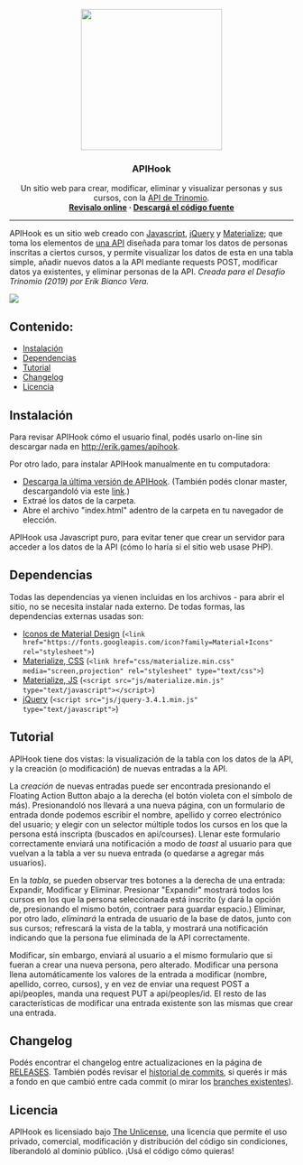 <p align="center">
  <a href="http://erik.games/apihook">
    <img src="https://raw.githubusercontent.com/despediteerik/Trinomio-API/master/img/logo-p.png?token=AIVICLVC2VG6XR2SP3NULWS6AKBLW" width="250">
  </a>
</p>

<h3 align="center">APIHook</h3>

<p align="center">
  Un sitio web para crear, modificar, eliminar y visualizar personas y sus cursos, con la <a href="http://evera.challenge.trinom.io/api/documentation">API de Trinomio</a>.
  <br>
  <strong><a href="http://erik.games/apihook">Revisalo online</a> · <a href="https://github.com/despediteerik/Trinomio-API/releases">Descargá el código fuente</a></strong>
  <br>

***

APIHook es un sitio web creado con [Javascript](https://developer.mozilla.org/es/docs/Web/JavaScript), [jQuery](https://jquery.com/) y [Materialize](https://materializecss.com/); que toma los elementos de [una API](http://evera.challenge.trinom.io/api/documentation) diseñada para tomar los datos de personas inscritas a ciertos cursos, y permite visualizar los datos de esta en una tabla simple, añadir nuevos datos a la API mediante requests POST, modificar datos ya existentes, y eliminar personas de la API. *Creada para el Desafío Trinomio (2019) por Erik Bianco Vera.*

![](https://raw.githubusercontent.com/despediteerik/Trinomio-API/documentacion/img/snapshot.png?token=AIVICLU53OIRMDSHTOEMZDC6AKDXM)

## Contenido:
- [Instalación](#instalación)
- [Dependencias](#dependencias)
- [Tutorial](#tutorial)
- [Changelog](#changelog)
- [Licencia](#licencia)

## Instalación
Para revisar APIHook cómo el usuario final, podés usarlo on-line sin descargar nada en http://erik.games/apihook.

Por otro lado, para instalar APIHook manualmente en tu computadora:
- [Descarga la última versión de APIHook](https://github.com/despediteerik/Trinomio-API/releases/latest). (También podés clonar master, descargandoló via este [link](https://github.com/despediteerik/Trinomio-API/archive/master.zip).)
- Extraé los datos de la carpeta.
- Abre el archivo "index.html" adentro de la carpeta en tu navegador de elección.

APIHook usa Javascript puro, para evitar tener que crear un servidor para acceder a los datos de la API (cómo lo haría si el sitio web usase PHP).

## Dependencias
Todas las dependencias ya vienen incluidas en los archivos - para abrir el sitio, no se necesita instalar nada externo. De todas formas, las dependencias externas usadas son:

- [Iconos de Material Design](https://google.github.io/material-design-icons/#icon-font-for-the-web) (`<link href="https://fonts.googleapis.com/icon?family=Material+Icons" rel="stylesheet">`)
- [Materialize, CSS](https://materializecss.com/) (`<link href="css/materialize.min.css" media="screen,projection" rel="stylesheet" type="text/css">`)
- [Materialize, JS](https://materializecss.com/) (`<script src="js/materialize.min.js" type="text/javascript"></script>`)
- [jQuery](https://jquery.com/) (`<script src="js/jquery-3.4.1.min.js" type="text/javascript">`)

## Tutorial
APIHook tiene dos vistas: la visualización de la tabla con los datos de la API, y la creación (o modificación) de nuevas entradas a la API.

La *creación* de nuevas entradas puede ser encontrada presionando el Floating Action Button abajo a la derecha (el botón violeta con el símbolo de más). Presionandoló nos llevará a una nueva página, con un formulario de entrada donde podemos escribir el nombre, apellido y correo electrónico del usuario; y elegir con un selector múltiple todos los cursos en los que la persona está inscripta (buscados en api/courses). Llenar este formulario correctamente enviará una notificación a modo de *toast* al usuario para que vuelvan a la tabla a ver su nueva entrada (o quedarse a agregar más usuarios).

En la *tabla*, se pueden observar tres botones a la derecha de una entrada: Expandir, Modificar y Eliminar. Presionar "Expandir" mostrará todos los cursos en los que la persona seleccionada está inscrito (y dará la opción de, presionando el mismo botón, contraer para guardar espacio.) Eliminar, por otro lado, *eliminará* la entrada de usuario de la base de datos, junto con sus cursos; refrescará la vista de la tabla, y mostrará una notificación indicando que la persona fue eliminada de la API correctamente.

Modificar, sin embargo, enviará al usuario a el mismo formulario que si fueran a crear una nueva persona, pero alterado. Modificar una persona llena automáticamente los valores de la entrada a modificar (nombre, apellido, correo, cursos), y en vez de enviar una request POST a api/peoples, manda una request PUT a api/peoples/id. El resto de las características de modificar una entrada existente son las mismas que crear una entrada.

## Changelog
Podés encontrar el changelog entre actualizaciones en la página de [RELEASES](https://github.com/despediteerik/Trinomio-API/releases). También podés revisar el [historial de commits](https://github.com/despediteerik/Trinomio-API/commits/master), si querés ir más a fondo en que cambió entre cada commit (o mirar los [branches existentes](https://github.com/despediteerik/Trinomio-API/branches)).

## Licencia
APIHook es licensiado bajo [The Unlicense](https://github.com/despediteerik/Trinomio-API/blob/master/LICENSE), una licencia que permite el uso privado, comercial, modificación y distribución del código sin condiciones, liberandoló al dominio público. ¡Usá el código cómo quieras!
